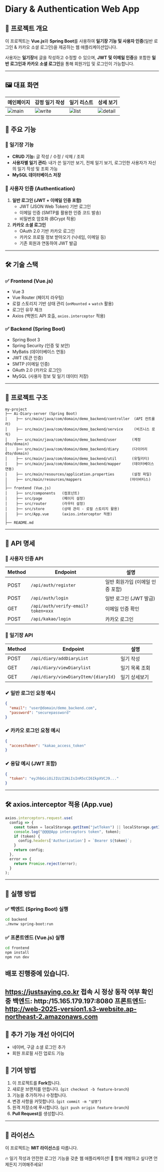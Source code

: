 # Diary & Authentication Web App

## 📌 프로젝트 개요
이 프로젝트는 **Vue.js**와 **Spring Boot**를 사용하여 **일기장 기능 및 사용자 인증**(일반 로그인 & 카카오 소셜 로그인)을 제공하는 웹 애플리케이션입니다.

사용자는 **일기장**에 글을 작성하고 수정할 수 있으며, **JWT 및 이메일 인증**을 포함한 **일반 로그인과 카카오 소셜 로그인**을 통해 회원가입 및 로그인이 가능합니다.

---
## 🖼 대표 화면

| 메인페이지 | 감정 일기 작성 | 일기 리스트 | 상세 보기 |
|------------|----------------|--------------|------------|
| ![main](./assets/main.png) | ![write](./assets/0002.png) | ![list](./assets/0005.png) | ![detail](./assets/0010.png) |

## 🚀 주요 기능
### 📒 일기장 기능
- **CRUD 기능:** 글 작성 / 수정 / 삭제 / 조회
- **사용자별 일기 관리:** 내가 쓴 일기만 보기, 전체 일기 보기, 로그인한 사용자가 자신의 일기 작성 및 조회 가능
- **MySQL 데이터베이스 저장**

### 🔐 사용자 인증 (Authentication)
1. **일반 로그인 (JWT + 이메일 인증 포함)**  
   - JWT (JSON Web Token) 기반 로그인  
   - 이메일 인증 (SMTP를 활용한 인증 코드 발송)  
   - 비밀번호 암호화 (BCrypt 적용)  
2. **카카오 소셜 로그인**  
   - OAuth 2.0 기반 카카오 로그인  
   - 카카오 프로필 정보 받아오기 (닉네임, 이메일 등)  
   - 기존 회원과 연동하여 JWT 발급  

---

## 🛠 기술 스택
### ✅ Frontend (Vue.js)
- Vue 3
- Vue Router (페이지 라우팅)
- 로컬 스토리지 기반 상태 관리 (`onMounted` + `watch` 활용)
- 로그인 유무 체크
- Axios (백엔드 API 호출, `axios.interceptor` 적용)

### ✅ Backend (Spring Boot)
- Spring Boot 3
- Spring Security (인증 및 보안)
- MyBatis (데이터베이스 연동)
- JWT (토큰 인증)
- SMTP (이메일 인증)
- OAuth 2.0 (카카오 로그인)
- MySQL (사용자 정보 및 일기 데이터 저장)

---

## 📂 프로젝트 구조
```
my-project
├── Ai-Diary-server (Spring Boot)
│    ├── src/main/java/com/domain/demo_backend/controller  (API 컨트롤러)
│    ├── src/main/java/com/domain/demo_backend/service     (비즈니스 로직)
│    ├── src/main/java/com/domain/demo_backend/user       (계정 dto/domain)
│    ├── src/main/java/com/domain/demo_backend/diary      (다이어리 dto/domain)
│    ├── src/main/java/com/domain/demo_backend/util       (유틸리티)
│    ├── src/main/java/com/domain/demo_backend/mapper     (데이터베이스 연동)
│    ├── src/main/resources/application.properties        (설정 파일)
│    ├── src/main/resources/mappers                      (마이바티스)
│
├── frontend (Vue.js)
│    ├── src/components   (컴포넌트)
│    ├── src/page         (페이지 설정)
│    ├── src/router       (라우터 설정)
│    ├── src/store        (상태 관리 - 로컬 스토리지 활용)
│    ├── src/App.vue      (axios.interceptor 적용)
│
├── README.md
```

---

## 📌 API 명세
### 🔑 사용자 인증 API
| Method | Endpoint | 설명 |
|--------|------------------------|--------------------------------|
| POST   | `/api/auth/register`   | 일반 회원가입 (이메일 인증 포함) |
| POST   | `/api/auth/login`      | 일반 로그인 (JWT 발급) |
| GET    | `/api/auth/verify-email?token=xxx` | 이메일 인증 확인 |
| POST   | `/api/kakao/login`     | 카카오 로그인 |

### 📝 일기장 API
| Method | Endpoint | 설명 |
|--------|----------------------------|------------------|
| POST   | `/api/diary/addDiaryList`  | 일기 작성 |
| GET    | `/api/diary/viewDiarylist` | 일기 목록 조회 |
| GET    | `/api/diary/viewDiaryItem/{diaryId}` | 일기 상세보기 |

### ✔ 일반 로그인 요청 예시
```json
{
  "email": "user@domain/demo_backend.com",
  "password": "securepassword"
}
```

### ✔ 카카오 로그인 요청 예시
```json
{
  "accessToken": "kakao_access_token"
}
```

### ✔ 응답 예시 (JWT 포함)
```json
{
  "token": "eyJhbGciOiJIUzI1NiIsInR5cCI6IkpXVCJ9..."
}
```

---

## 🛠 axios.interceptor 적용 (App.vue)
```javascript
axios.interceptors.request.use(
  config => {
    const token = localStorage.getItem("jwtToken") || localStorage.getItem("kakaoToken");
    console.log("@@@@App interceptors token", token);
    if (token) {
      config.headers['Authorization'] = `Bearer ${token}`;
    }
    return config;
  },
  error => {
    return Promise.reject(error);
  }
);
```

---

## 🚀 실행 방법
### ✅ 백엔드 (Spring Boot) 실행
```bash
cd backend
./mvnw spring-boot:run
```

### ✅ 프론트엔드 (Vue.js) 실행
```bash
cd frontend
npm install
npm run dev
```

## 배포 진행중에 있습니다.
https://justsaying.co.kr 접속 시 정상 동작 여부 확인중
백엔드: http:/15.165.179.197:8080
프론트엔드: http://web-2025-version1.s3-website.ap-northeast-2.amazonaws.com
---

## 🔧 추가 기능 개선 아이디어
- 네이버, 구글 소셜 로그인 추가
- 회원 프로필 사진 업로드 기능

## 🤝 기여 방법
1. 이 프로젝트를 **Fork**합니다.
2. 새로운 브랜치를 만듭니다. (`git checkout -b feature-branch`)
3. 기능을 추가하거나 수정합니다.
4. 변경 사항을 커밋합니다. (`git commit -m "설명"`)
5. 원격 저장소에 푸시합니다. (`git push origin feature-branch`)
6. **Pull Request**를 생성합니다.

---

## 📜 라이선스
이 프로젝트는 **MIT 라이선스**를 따릅니다.

🔥 일기 작성과 안전한 로그인 기능을 갖춘 웹 애플리케이션! 🙌 함께 개발하고 싶다면 언제든지 기여해주세요!

